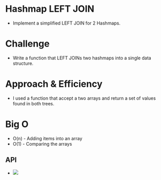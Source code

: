 # Hashmap LEFT JOIN
  - Implement a simplified LEFT JOIN for 2 Hashmaps.

# Challenge
  - Write a function that LEFT JOINs two hashmaps into a single data structure.

# Approach & Efficiency
  - I used a function that accept a two arrays and return a set of values found in both trees.

# Big O 
  - O(n) - Adding items into an array
  - O(1) - Comparing the arrays
  
## API
  - ![](../assets/leftjoin.jpg)
